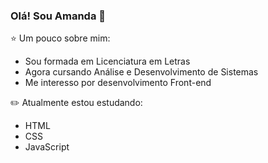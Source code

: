 ### Olá! Sou Amanda :first_quarter_moon_with_face:

:star: Um pouco sobre mim:
* Sou formada em Licenciatura em Letras
* Agora cursando Análise e Desenvolvimento de Sistemas
* Me interesso por desenvolvimento Front-end

:pencil2: Atualmente estou estudando:
* HTML
* CSS
* JavaScript

